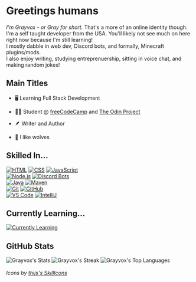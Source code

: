 # Greetings humans
*I'm Grayvox - or Gray for short.* That's a more of an online identity though.
<br>
I'm a self taught developer from the USA. You'll likely not see much on here right now because I'm still learning!
<br>
I mostly dabble in web dev, Discord bots, and formally, Minecraft plugins/mods.
<br>
I also enjoy writing, studying entreprenuership, sitting in voice chat, and making random jokes!

## Main Titles

- 🖥️ Learning Full Stack Development

- 👨‍🎓 Student @ [freeCodeCamp](https://www.freecodecamp.org/) and [The Odin Project](https://www.theodinproject.com)

- 🪶 Writer and Author

- 🐺 I like wolves

## Skilled In...
[![HTML](https://skillicons.dev/icons?i=html)](https://en.wikipedia.org/wiki/HTML)
[![CSS](https://skillicons.dev/icons?i=css)](https://en.wikipedia.org/wiki/CSS)
[![JavaScript](https://skillicons.dev/icons?i=js)](https://en.wikipedia.org/wiki/JavaScript)
<br>
[![Node.js](https://skillicons.dev/icons?i=nodejs)](https://nodejs.org)
[![Discord Bots](https://skillicons.dev/icons?i=discordbots)](https://discord.dev)
<br>
[![Java](https://skillicons.dev/icons?i=java)](https://java.com)
[![Maven](https://skillicons.dev/icons?i=maven)](https://maven.apache.org/)
<br>
[![Git](https://skillicons.dev/icons?i=git)](https://git-scm.com)
[![GitHub](https://skillicons.dev/icons?i=github)](https://github.com)
<br>
[![VS Code](https://skillicons.dev/icons?i=vscode)](https://code.visualstudio.com)
[![IntelliJ](https://skillicons.dev/icons?i=idea)](https://www.jetbrains.com/idea/)

## Currently Learning...
[![Currently Learning](https://skillicons.dev/icons?i=js)](https://en.wikipedia.org/wiki/JavaScript)

## GitHub Stats
![Grayvox's Stats](https://github-readme-stats.vercel.app/api?username=Grayvox&theme=prussian&show_icons=true&hide_border=true&count_private=true)
![Grayvox's Streak](https://github-readme-streak-stats.herokuapp.com/?user=Grayvox&theme=prussian&hide_border=true)
![Grayvox's Top Languages](https://github-readme-stats.vercel.app/api/top-langs/?username=Grayvox&theme=prussian&show_icons=true&hide_border=true&layout=compact)
<br>
<br>
*Icons by* *[thijs's SkillIcons](https://skillicons.dev)*


